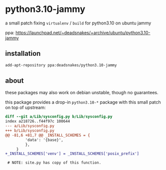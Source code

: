 python3.10-jammy
================

a small patch fixing `virtualenv` / `build` for python3.10 on ubuntu jammy

ppa: https://launchpad.net/~deadsnakes/+archive/ubuntu/python3.10-jammy

## installation

```bash
add-apt-repository ppa:deadsnakes/python3.10-jammy
```

## about

these packages may also work on debian unstable, though no guarantees.

this package provides a drop-in `python3.10-*` package with this small patch on
top of upstream:

```diff
diff --git a/Lib/sysconfig.py b/Lib/sysconfig.py
index a218726..f44f97c 100644
--- a/Lib/sysconfig.py
+++ b/Lib/sysconfig.py
@@ -81,6 +81,7 @@ _INSTALL_SCHEMES = {
         'data': '{base}',
         },
     }
+_INSTALL_SCHEMES['venv'] = _INSTALL_SCHEMES['posix_prefix']

 # NOTE: site.py has copy of this function.
```
